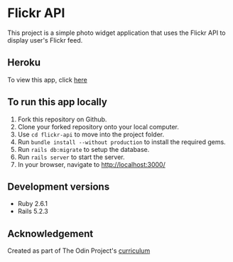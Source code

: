 # Flickr API

This project is a simple photo widget application that uses the Flickr API to display user's Flickr feed.

## Heroku

To view this app, click [here]()

## To run this app locally

1. Fork this repository on Github.
1. Clone your forked repository onto your local computer.
1. Use `cd flickr-api` to move into the project folder.
1. Run `bundle install --without production` to install the required gems.
1. Run `rails db:migrate` to setup the database.
1. Run `rails server` to start the server.
1. In your browser, navigate to [http://localhost:3000/](http://localhost:3000/)

## Development versions

* Ruby 2.6.1
* Rails 5.2.3

## Acknowledgement

Created as part of The Odin Project's [curriculum](https://www.theodinproject.com/courses/ruby-on-rails/lessons/apis?ref=lnav#project-2-using-a-third-party-api)